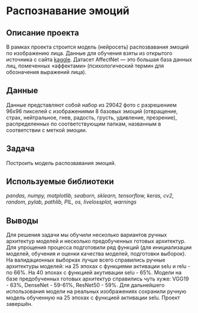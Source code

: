 # Распознавание эмоций

## Описание проекта

В рамках проекта строится модель (нейросеть) распозвавания эмоций по изображению лица. Данные для обучения взяты из открытого источника с сайта [kaggle](https://www.kaggle.com/datasets/noamsegal/affectnet-training-data). Датасет AffectNet — это большая база данных лиц, помеченных «аффектами» (психологический термин для обозначения выражений лица).

## Данные

Данные представляют собой набор из 29042 фото с разрешением 96x96 пикселей с изображениями 8 базовых эмоций (отвращение, страх, нейтральное, гнев, радость, грусть, удивление, презрение), распределенных по соответствующим папкам, названным в соответствии с меткой эмоции. 

## Задача
 
Построить модель распозвавания эмоций.

## Используемые библиотеки
*pandas, numpy, matplotlib, seaborn, sklearn, tensorflow, keras, cv2, random, pylab, pathlib, PIL, os, livelossplot, warnings*

## Выводы

Для решения задачи мы обучили несколько вариантов ручных архитектур моделей и несколько предобученных готовых архитектур. Для упрощения процесса подготовили ряд функций (для инициализации моделей, обучения и оценки качества моделей, подготовки выборок). На валидационных выборках лучше всего справились ручные архитектуры моделей: на 25 эпохах с функциями активации selu и relu - по 66%. На 40 эпохах с функцией акутивации selu - 65%. Модели на базе предобученных готовых архитектур справились чуть хуже: VGG19 - 63%,  DenseNet - 59-61%, ResNet50 - 59%. Для дальнейшего использования модели на реальных изображениях сохранили ручную модель обученную на 25 эпохах с функцией активации selu. Проект завершён.
